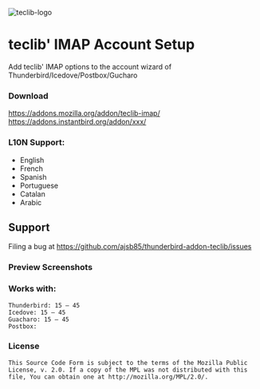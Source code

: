 ![teclib-logo](https://raw.github.com/ajsb85/thunderbird-addon-teclib/master/press/logo/logo-teclib-185x60.png "teclib")

# teclib' IMAP Account Setup
Add teclib' IMAP options to the account wizard of Thunderbird/Icedove/Postbox/Gucharo

### Download
https://addons.mozilla.org/addon/teclib-imap/ <br>
https://addons.instantbird.org/addon/xxx/

### L10N Support:
* English
* French
* Spanish
* Portuguese
* Catalan
* Arabic

## Support
Filing a bug at https://github.com/ajsb85/thunderbird-addon-teclib/issues

### Preview Screenshots

### Works with:

    Thunderbird: 15 – 45
    Icedove: 15 – 45
    Guacharo: 15 – 45
    Postbox:

### License
    This Source Code Form is subject to the terms of the Mozilla Public
    License, v. 2.0. If a copy of the MPL was not distributed with this
    file, You can obtain one at http://mozilla.org/MPL/2.0/.
